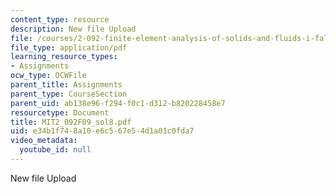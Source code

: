 ```yaml
---
content_type: resource
description: New file Upload
file: /courses/2-092-finite-element-analysis-of-solids-and-fluids-i-fall-2009/e34b1f748a10e6c567e54d1a01c0fda7_MIT2_092F09_sol8.pdf
file_type: application/pdf
learning_resource_types:
- Assignments
ocw_type: OCWFile
parent_title: Assignments
parent_type: CourseSection
parent_uid: ab138e96-f294-f0c1-d312-b820228458e7
resourcetype: Document
title: MIT2_092F09_sol8.pdf
uid: e34b1f74-8a10-e6c5-67e5-4d1a01c0fda7
video_metadata:
  youtube_id: null
---
```

New file Upload

